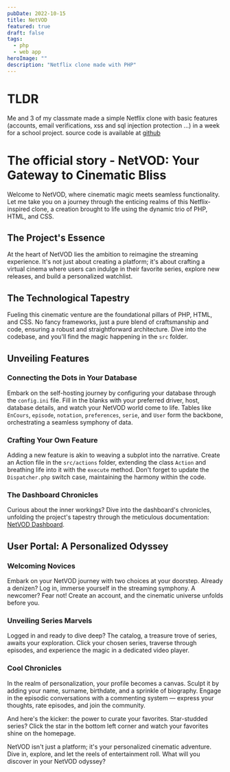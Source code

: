 ```yaml
---
pubDate: 2022-10-15
title: NetVOD 
featured: true
draft: false
tags:
  - php
  - web app
heroImage: ""
description: "Netflix clone made with PHP"
---
```


# TLDR 
Me and 3 of my classmate made a simple Netflix clone with basic features (accounts, email verifications, xss and sql injection protection ...) in a week for a school project.
source code is available at [github](https://github.com/SLATTY54/NetVOD)
# The official story  - NetVOD: Your Gateway to Cinematic Bliss

Welcome to NetVOD, where cinematic magic meets seamless functionality. Let me take you on a journey through the enticing realms of this Netflix-inspired clone, a creation brought to life using the dynamic trio of PHP, HTML, and CSS.

## The Project's Essence

At the heart of NetVOD lies the ambition to reimagine the streaming experience. It's not just about creating a platform; it's about crafting a virtual cinema where users can indulge in their favorite series, explore new releases, and build a personalized watchlist.

## The Technological Tapestry

Fueling this cinematic venture are the foundational pillars of PHP, HTML, and CSS. No fancy frameworks, just a pure blend of craftsmanship and code, ensuring a robust and straightforward architecture. Dive into the codebase, and you'll find the magic happening in the `src` folder.

## Unveiling Features

### Connecting the Dots in Your Database

Embark on the self-hosting journey by configuring your database through the `config.ini` file. Fill in the blanks with your preferred driver, host, database details, and watch your NetVOD world come to life. Tables like `EnCours`, `episode`, `notation`, `preferences`, `serie`, and `User` form the backbone, orchestrating a seamless symphony of data.

### Crafting Your Own Feature

Adding a new feature is akin to weaving a subplot into the narrative. Create an Action file in the `src/actions` folder, extending the class `Action` and breathing life into it with the `execute` method. Don't forget to update the `Dispatcher.php` switch case, maintaining the harmony within the code.

### The Dashboard Chronicles

Curious about the inner workings? Dive into the dashboard's chronicles, unfolding the project's tapestry through the meticulous documentation: [NetVOD Dashboard](https://docs.google.com/spreadsheets/d/15o8nag7aDmRHYfqtZ0TLzIt0sOVrhL0Pzrb8kCvORQg/edit?usp=sharing).

## User Portal: A Personalized Odyssey

### Welcoming Novices

Embark on your NetVOD journey with two choices at your doorstep. Already a denizen? Log in, immerse yourself in the streaming symphony. A newcomer? Fear not! Create an account, and the cinematic universe unfolds before you.

### Unveiling Series Marvels

Logged in and ready to dive deep? The catalog, a treasure trove of series, awaits your exploration. Click your chosen series, traverse through episodes, and experience the magic in a dedicated video player.

### Cool Chronicles

In the realm of personalization, your profile becomes a canvas. Sculpt it by adding your name, surname, birthdate, and a sprinkle of biography. Engage in the episodic conversations with a commenting system — express your thoughts, rate episodes, and join the community.

And here's the kicker: the power to curate your favorites. Star-studded series? Click the star in the bottom left corner and watch your favorites shine on the homepage.

NetVOD isn't just a platform; it's your personalized cinematic adventure. Dive in, explore, and let the reels of entertainment roll. What will you discover in your NetVOD odyssey?
